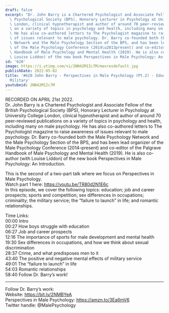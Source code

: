 ```yaml
---
draft: false
excerpt: "Dr. John Barry is a Chartered Psychologist and Associate Fellow of the British\
  \ Psychological Society (BPS), Honorary Lecturer in Psychology at University College\
  \ London, clinical hypnotherapist and author of around 70 peer-reviewed publications\
  \ on a variety of topics in psychology and health, including many on male psychology.\
  \ He has also co-authored letters to The Psychologist magazine to raise awareness\
  \ of issues relevant to male psychology. Dr. Barry co-founded both the Male Psychology\
  \ Network and the Male Psychology Section of the BPS, and has been lead organizer\
  \ of the Male Psychology Conference (2014\u2013present) and co-editor of the Palgrave\
  \ Handbook of Male Psychology and Mental Health (2019). He is also co-author (with\
  \ Louise Liddon) of the new book Perspectives in Male Psychology: An Introduction. "
id: '620'
image: https://i.ytimg.com/vi/2NN42M1Ic7M/maxresdefault.jpg
publishDate: 2022-05-02
title: '#620 John Barry - Perspectives in Male Psychology (Pt.2) - Education, Criminality,
  Military'
youtubeid: 2NN42M1Ic7M
---
```

RECORDED ON APRIL 21st 2022.  
Dr. John Barry is a Chartered Psychologist and Associate Fellow of the British Psychological Society (BPS), Honorary Lecturer in Psychology at University College London, clinical hypnotherapist and author of around 70 peer-reviewed publications on a variety of topics in psychology and health, including many on male psychology. He has also co-authored letters to The Psychologist magazine to raise awareness of issues relevant to male psychology. Dr. Barry co-founded both the Male Psychology Network and the Male Psychology Section of the BPS, and has been lead organizer of the Male Psychology Conference (2014–present) and co-editor of the Palgrave Handbook of Male Psychology and Mental Health (2019). He is also co-author (with Louise Liddon) of the new book Perspectives in Male Psychology: An Introduction. 

This is the second of a two-part talk where we focus on Perspectives in Male Psychology.   
Watch part 1 here: https://youtu.be/TR80d2N1E6c  
In this episode, we cover the following topics: education; job and career prospects; sports and competition; sex differences in occupations; criminality; the military service; the “failure to launch” in life; and romantic relationships.

Time Links:  
00:00 Intro  
00:27  How boys struggle with education  
06:27  Job and career prospects  
12:16  The importance of sports for male development and mental health  
19:30  Sex differences in occupations, and how we think about sexual discrimination  
28:37  Crime, and what predisposes men to it  
43:40  The positive and negative mental effects of military service  
49:01  The “failure to launch” in life  
54:03  Romantic relationships  
58:40  Follow Dr. Barry’s work!

---

Follow Dr. Barry’s work:  
Website: https://bit.ly/2NMBYeA  
Perspectives in Male Psychology: https://amzn.to/3Ea6mV6  
Twitter handle: @MalePsychology
